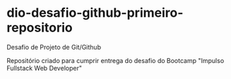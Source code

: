 # dio-desafio-github-primeiro-repositorio
Desafio de Projeto de Git/Github

Repositório criado para cumprir entrega do desafio do Bootcamp "Impulso Fullstack Web Developer"